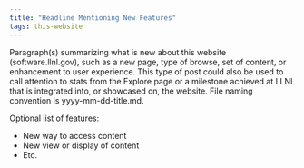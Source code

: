 ```yaml
---
title: "Headline Mentioning New Features"
tags: this-website
---
```


Paragraph(s) summarizing what is new about this website (software.llnl.gov), such as a new page, type of browse, set of content, or enhancement to user experience. This type of post could also be used to call attention to stats from the Explore page or a milestone achieved at LLNL that is integrated into, or showcased on, the website. File naming convention is yyyy-mm-dd-title.md.

Optional list of features:
- New way to access content
- New view or display of content
- Etc.

